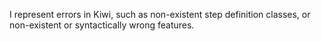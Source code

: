 I represent errors in Kiwi, such as non-existent step definition classes, or non-existent or syntactically wrong features.